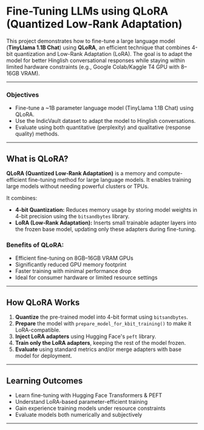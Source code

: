 # Fine-Tuning LLMs using QLoRA (Quantized Low-Rank Adaptation)

This project demonstrates how to fine-tune a large language model (**TinyLlama 1.1B Chat**) using **QLoRA**, an efficient technique that combines 4-bit quantization and Low-Rank Adaptation (LoRA). The goal is to adapt the model for better Hinglish conversational responses while staying within limited hardware constraints (e.g., Google Colab/Kaggle T4 GPU with 8–16GB VRAM).

---

### Objectives

- Fine-tune a ~1B parameter language model (TinyLlama 1.1B Chat) using QLoRA.
- Use the IndicVault dataset to adapt the model to Hinglish conversations.
- Evaluate using both quantitative (perplexity) and qualitative (response quality) methods.

---

## What is QLoRA?

**QLoRA (Quantized Low-Rank Adaptation)** is a memory and compute-efficient fine-tuning method for large language models. It enables training large models without needing powerful clusters or TPUs.

It combines:

- **4-bit Quantization:** Reduces memory usage by storing model weights in 4-bit precision using the `bitsandbytes` library.
- **LoRA (Low-Rank Adaptation):** Inserts small trainable adapter layers into the frozen base model, updating only these adapters during fine-tuning.

### Benefits of QLoRA:
- Efficient fine-tuning on 8GB–16GB VRAM GPUs
- Significantly reduced GPU memory footprint
- Faster training with minimal performance drop
- Ideal for consumer hardware or limited resource settings

---

## How QLoRA Works

1. **Quantize** the pre-trained model into 4-bit format using `bitsandbytes`.
2. **Prepare** the model with `prepare_model_for_kbit_training()` to make it LoRA-compatible.
3. **Inject LoRA adapters** using Hugging Face's `peft` library.
4. **Train only the LoRA adapters**, keeping the rest of the model frozen.
5. **Evaluate** using standard metrics and/or merge adapters with base model for deployment.

---

## Learning Outcomes

- Learn fine-tuning with Hugging Face Transformers & PEFT
- Understand LoRA-based parameter-efficient training
- Gain experience training models under resource constraints
- Evaluate models both numerically and subjectively

---

